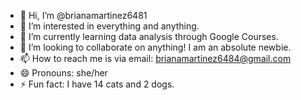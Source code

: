 - 👋 Hi, I’m @brianamartinez6481
- 👀 I’m interested in everything and anything.
- 🌱 I’m currently learning data analysis through Google Courses.
- 💞️ I’m looking to collaborate on anything! I am an absolute newbie.
- 📫 How to reach me is via email: brianamartinez6484@gmail.com
- 😄 Pronouns: she/her
- ⚡ Fun fact: I have 14 cats and 2 dogs.

<!---
brianamartinez6481/brianamartinez6481 is a ✨ special ✨ repository because its `README.md` (this file) appears on your GitHub profile.
You can click the Preview link to take a look at your changes.
--->
